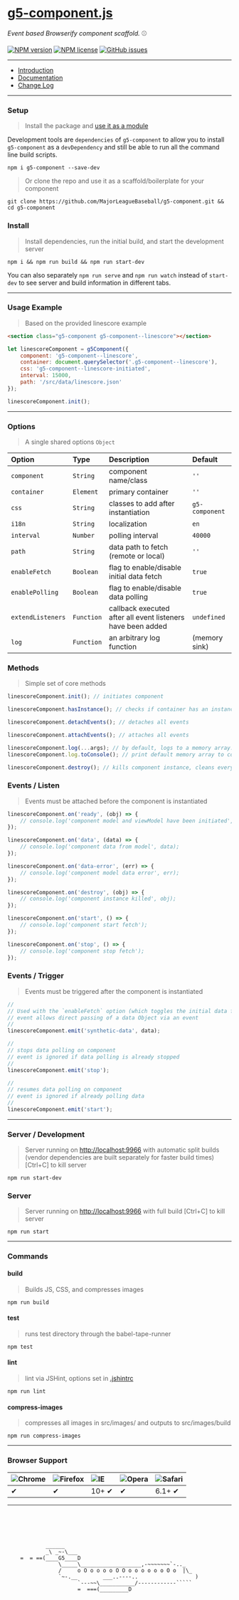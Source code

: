 # [g5-component.js](https://youtu.be/sr9_GfeoCjk?t=35s)

_Event based Browserify component scaffold._  :baseball:

[![NPM version](http://img.shields.io/npm/v/g5-component.svg?style=flat-square)](https://www.npmjs.org/package/g5-component)
[![NPM license](http://img.shields.io/npm/l/g5-component.svg?style=flat-square)](https://www.npmjs.org/package/g5-component)
[![GitHub issues](https://img.shields.io/github/issues/MajorLeagueBaseball/g5-component.svg)](https://github.com/MajorLeagueBaseball/g5-component/issues)

---

* [Introduction](https://github.com/MajorLeagueBaseball/g5-component/blob/master/docs/usage-intro.md)
* [Documentation](https://github.com/MajorLeagueBaseball/g5-component/tree/master/docs#documentation)
* [Change Log](https://github.com/MajorLeagueBaseball/g5-component/blob/master/docs/core-change-log.md)

---

### Setup

> Install the package and [use it as a module](https://github.com/MajorLeagueBaseball/g5-component/blob/master/docs/usage-module.md)

Development tools are `dependencies` of `g5-component` to allow you to install `g5-component` as a `devDependency` and
still be able to run all the command line build scripts.

```
npm i g5-component --save-dev
```

> Or clone the repo and use it as a scaffold/boilerplate for your component

```
git clone https://github.com/MajorLeagueBaseball/g5-component.git && cd g5-component
```

### Install

> Install dependencies, run the initial build, and start the development server

```
npm i && npm run build && npm run start-dev
```

You can also separately `npm run serve` and `npm run watch` instead of `start-dev` to see server and build information in different tabs.

---

### Usage Example

> Based on the provided linescore example

```html
<section class="g5-component g5-component--linescore"></section>
```

```js
let linescoreComponent = g5Component({
    component: 'g5-component--linescore',
    container: document.querySelector('.g5-component--linescore'),
    css: 'g5-component--linescore-initiated',
    interval: 15000,
    path: '/src/data/linescore.json'
});

linescoreComponent.init();
```

---

### Options

> A single shared options `Object`

| Option            | Type       | Description                                                 | Default        |
|:------------------|:-----------|:------------------------------------------------------------|:---------------|
| `component`       | `String`   | component name/class                                        | `''`           |
| `container`       | `Element`  | primary container                                           | `''`           |
| `css`             | `String`   | classes to add after instantiation                          | `g5-component` |
| `i18n`            | `String`   | localization                                                | `en`           |
| `interval`        | `Number`   | polling interval                                            | `40000`        |
| `path`            | `String`   | data path to fetch (remote or local)                        | `''`           |
| `enableFetch`     | `Boolean`  | flag to enable/disable initial data fetch                   | `true`         |
| `enablePolling`   | `Boolean`  | flag to enable/disable data polling                         | `true`         |
| `extendListeners` | `Function` | callback executed after all event listeners have been added | `undefined`    |
| `log`             | `Function` | an arbitrary log function                                   | (memory sink)  |

### Methods

> Simple set of core methods

```js
linescoreComponent.init(); // initiates component
```

```js
linescoreComponent.hasInstance(); // checks if container has an instance of g5-component
```

```js
linescoreComponent.detachEvents(); // detaches all events
```

```js
linescoreComponent.attachEvents(); // attaches all events
```

```js
linescoreComponent.log(...args); // by default, logs to a memory array. Can be overridden in opts.
linescoreComponent.log.toConsole(); // print default memory array to console.
```

```js
linescoreComponent.destroy(); // kills component instance, cleans everything out to prevent memory leaks
```

### Events / Listen

> Events must be attached before the component is instantiated

```js
linescoreComponent.on('ready', (obj) => {
    // console.log('component model and viewModel have been initiated', obj);
});

linescoreComponent.on('data', (data) => {
    // console.log('component data from model', data);
});

linescoreComponent.on('data-error', (err) => {
    // console.log('component model data error', err);
});

linescoreComponent.on('destroy', (obj) => {
    // console.log('component instance killed', obj);
});

linescoreComponent.on('start', () => {
    // console.log('component start fetch');
});

linescoreComponent.on('stop', () => {
    // console.log('component stop fetch');
});
```

### Events / Trigger

> Events must be triggered after the component is instantiated

```js
//
// Used with the `enableFetch` option (which toggles the initial data fetch), this
// event allows direct passing of a data Object via an event
//
linescoreComponent.emit('synthetic-data', data);

//
// stops data polling on component
// event is ignored if data polling is already stopped
//
linescoreComponent.emit('stop');

//
// resumes data polling on component
// event is ignored if already polling data
//
linescoreComponent.emit('start');
```

---

### Server / Development

> Server running on [http://localhost:9966](http://localhost:9966) with automatic split builds (vendor dependencies are built separately for faster build times) [Ctrl+C] to kill server

```
npm run start-dev
```

### Server

> Server running on [http://localhost:9966](http://localhost:9966) with full build [Ctrl+C] to kill server

```
npm run start
```

---

### Commands

#### build

> Builds JS, CSS, and compresses images

```
npm run build
```

#### test

> runs test directory through the babel-tape-runner

```
npm test
```

#### lint

> lint via JSHint, options set in [.jshintrc](https://github.com/MajorLeagueBaseball/g5-component/blob/master/.jshintrc)

```
npm run lint
```

#### compress-images

> compresses all images in src/images/ and outputs to src/images/build

```
npm run compress-images
```

---

### Browser Support

| ![Chrome](https://imgur.com/0G4BkQl.png) | ![Firefox](https://imgur.com/6CouqBy.png) | ![IE](https://imgur.com/24kW1zX.png) | ![Opera](https://i.imgur.com/FixcIOT.png) | ![Safari](https://i.imgur.com/MPkK0Si.png) |
|:-----------------------------------------|:------------------------------------------|:-------------------------------------|:------------------------------------------|:-------------------------------------------|
| ✔                                        | ✔                                         | 10+ ✔                                | ✔                                         | 6.1+ ✔                                     |

---

```





            ______
            _\ _~-\___
    =  = ==(____G5____D
                \_____\___________________,-~~~~~~~`-.._
                /     o O o o o o O O o o o o o o O o  |\_
                `~-.__        ___..----..                  )
                      `---~~\___________/------------`````
                      =  ===(_________D





```
